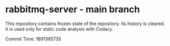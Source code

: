 # rabbitmq-server - main branch

This repository contains frozen state of the repository.
Its history is cleared. It is used only for static code
analysis with Codacy.

Commit Time: 1691395735
